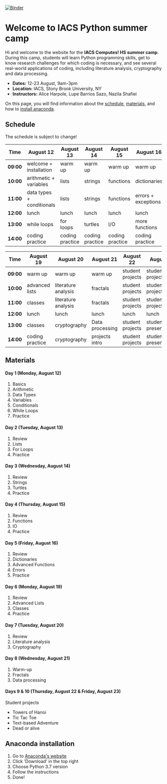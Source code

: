 [![Binder](https://mybinder.org/badge_logo.svg)](https://mybinder.org/v2/gh/harpolea/IACS_computes_2019/master)


# Welcome to IACS Python summer camp

Hi and welcome to the website for the **IACS Computes! HS summer camp**. During this camp, students will learn Python programming skills, get to know research challenges for which coding is necessary, and see several real-world applications of coding, including literature analysis, cryptography and data processing. 

- **Dates:** 12-23 August, 9am-3pm
- **Location:** IACS, Stony Brook University, NY
- **Instructors:** Alice Harpole, Lupe Barrios Sazo, Nazila Shafiei

On this page, you will find information about the [schedule](#schedule), [materials](#materials), and how to [install anaconda](#anaconda-installation).


## Schedule

The schedule is subject to change!

Time | August 12 | August 13 | August 14 | August 15 | August 16
---------- | ---------- | ---------- | ---------- | ---------- | ----------
**09:00** | welcome + installation | warm up | warm up | warm up | warm up
**10:00** | arithmetic + variables | lists | strings | functions | dictionaries
**11:00** | data types + conditionals | lists | strings | functions | errors + exceptions
**12:00** | lunch | lunch | lunch | lunch | lunch
**13:00** | while loops | for loops | turtles | I/O | more functions
**14:00** | coding practice | coding practice | coding practice | coding practice | coding practice

Time | August 19 | August 20 | August 21 | August 22 | August 23
---------- | ---------- | ---------- | ---------- | ---------- | ----------
**09:00** | warm up | warm up | warm up | student projects | student projects
**10:00** | advanced lists | literature analysis | fractals | student projects | student projects
**11:00** | classes | literature analysis | fractals | student projects | student projects
**12:00** | lunch | lunch | lunch | lunch | lunch
**13:00** | classes | cryptography | Data processing | student projects | student presentations
**14:00** | coding practice | cryptography | projects intro | student projects | student presentations


## Materials
#### Day 1 (Monday, August 12)
1. Basics
2. Arithmetic
3. Data Types
4. Variables
5. Conditionals
6. While Loops
7. Practice

#### Day 2 (Tuesday, August 13)
1. Review
2. Lists
3. For Loops
4. Practice

#### Day 3 (Wednesday, August 14)
1. Review
1. Strings
2. Turtles
7. Practice

#### Day 4 (Thursday, August 15)
1. Review
1. Functions
2. IO
7. Practice

#### Day 5 (Friday, August 16)
1. Review
1. Dictionaries
2. Advanced Functions
3. Errors
7. Practice

#### Day 6 (Monday, August 19)
1. Review
1. Advanced Lists
2. Classes
3. Practice

#### Day 7 (Tuesday, August 20)
1. Review
1. Literature analysis
1. Cryptography

#### Day 8 (Wednesday, August 21)
1. Warm-up
2. Fractals
3. Data processing

#### Days 9 & 10 (Thursday, August 22 & Friday, August 23)
Student projects
- Towers of Hanoi
- Tic Tac Toe
- Text-based Adventure
- Dead or alive

## Anaconda installation

1. Go to [Anaconda's website](https://www.anaconda.com/)
2. Click 'Download' in the top right
3. Choose Python 3.7 version
4. Follow the instructions
5. Done!
